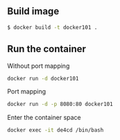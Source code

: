 ## Build image

```bash
$ docker build -t docker101 .
```

## Run the container

Without port mapping

```bash
docker run -d docker101
```

Port mapping

```bash
docker run -d -p 8080:80 docker101
```
Enter the container space

```bash
docker exec -it de4cd /bin/bash
```
